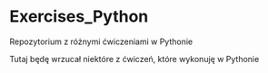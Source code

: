 # Exercises_Python
Repozytorium z różnymi ćwiczeniami w Pythonie


Tutaj będę wrzucał niektóre z ćwiczeń, które wykonuję w Pythonie
